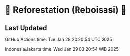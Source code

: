 
# 🌳 Reforestation (Reboisasi) 🌲

## Last Updated

GitHub Actions time: Tue Jan 28 20:20:54 UTC 2025

Indonesia/Jakarta time: Wed Jan 29 03:20:54 WIB 2025
